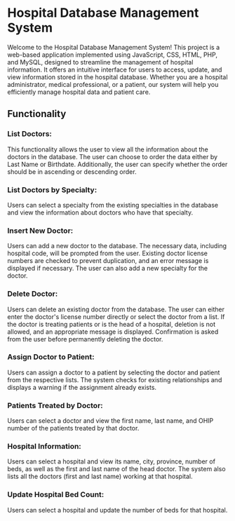 # Hospital Database Management System

Welcome to the Hospital Database Management System! This project is a web-based application implemented using JavaScript, CSS, HTML, PHP, and MySQL, designed to streamline the management of hospital information. It offers an intuitive interface for users to access, update, and view information stored in the hospital database. Whether you are a hospital administrator, medical professional, or a patient, our system will help you efficiently manage hospital data and patient care.

## Functionality
### List Doctors:
This functionality allows the user to view all the information about the doctors in the database. The user can choose to order the data either by Last Name or Birthdate. Additionally, the user can specify whether the order should be in ascending or descending order.

### List Doctors by Specialty:
Users can select a specialty from the existing specialties in the database and view the information about doctors who have that specialty.

### Insert New Doctor:
Users can add a new doctor to the database. The necessary data, including hospital code, will be prompted from the user. Existing doctor license numbers are checked to prevent duplication, and an error message is displayed if necessary. The user can also add a new specialty for the doctor.

### Delete Doctor:
Users can delete an existing doctor from the database. The user can either enter the doctor's license number directly or select the doctor from a list. If the doctor is treating patients or is the head of a hospital, deletion is not allowed, and an appropriate message is displayed. Confirmation is asked from the user before permanently deleting the doctor.

### Assign Doctor to Patient:
Users can assign a doctor to a patient by selecting the doctor and patient from the respective lists. The system checks for existing relationships and displays a warning if the assignment already exists.

### Patients Treated by Doctor:
Users can select a doctor and view the first name, last name, and OHIP number of the patients treated by that doctor.

### Hospital Information:
Users can select a hospital and view its name, city, province, number of beds, as well as the first and last name of the head doctor. The system also lists all the doctors (first and last name) working at that hospital.

### Update Hospital Bed Count:
Users can select a hospital and update the number of beds for that hospital.


